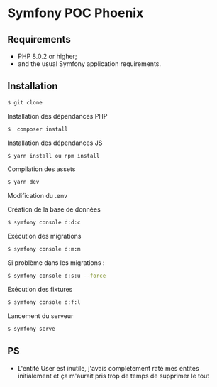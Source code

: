 Symfony POC Phoenix
========================

Requirements
------------

* PHP 8.0.2 or higher;
* and the usual Symfony application requirements.

Installation
------------

```bash
$ git clone
```
Installation des dépendances PHP
```bash
$  composer install
```
Installation des dépendances JS

```bash
$ yarn install ou npm install
```

Compilation des assets
```bash
$ yarn dev
```
Modification du .env

Création de la base de données
```bash
$ symfony console d:d:c
```
Exécution des migrations 
```bash
$ symfony console d:m:m
```

Si problème dans les migrations : 
```bash
$ symfony console d:s:u --force
```

Exécution des fixtures 
```bash
$ symfony console d:f:l
```
Lancement du serveur 
```bash
$ symfony serve
```

PS
------------

* L'entité User est inutile, j'avais complètement raté mes entités initialement et ça m'aurait pris trop de temps de supprimer le tout
